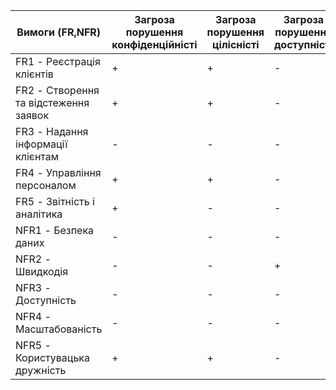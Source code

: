 | Вимоги (FR,NFR) | Загроза порушення конфіденційністі | Загроза порушення цілісністі | Загроза порушення доступністі |
|--------------------------|-------------------|------------|-------------|
| FR1 - Реєстрація клієнтів     | +                 | +          | -           |
| FR2 - Створення та відстеження заявок | +         | +          | -           |
| FR3 - Надання інформації клієнтам | -             | -          | -           |
| FR4 - Управління персоналом     | +                 | +          | -           |
| FR5 - Звітність і аналітика     | +                 | -          | -           |
| NFR1 - Безпека даних               | -                 | -          | -           |
| NFR2 - Швидкодія                   | -                 | -          | +           |
| NFR3 - Доступність                 | -                 | -          | -           |
| NFR4 - Масштабованість             | -                 | -          | -           |
| NFR5 - Користувацька дружність     | +                 | +          | -           |
